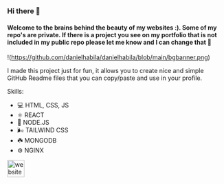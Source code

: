 ### Hi there 👋
#### Welcome to the brains behind the beauty of my websites :). Some of my repo's are private. If there is a project you see on my portfolio that is not included in my public repo please let me know and I can change that 🤪
!(https://github.com/danielhabila/danielhabila/blob/main/bgbanner.png)

I made this project just for fun, it allows you to create nice and simple GitHub Readme files that you can copy/paste and use in your profile.

Skills: 
* 💻   HTML, CSS, JS 
* ⚛️   REACT
* 🧩   NODE.JS
* 🌬️  TAILWIND CSS
* ☘️   MONGODB
* ⚙️   NGINX



[<img src='https://cdn.jsdelivr.net/npm/simple-icons@3.0.1/icons/icloud.svg' alt='website' height='40'>](danielhabila.com)  

